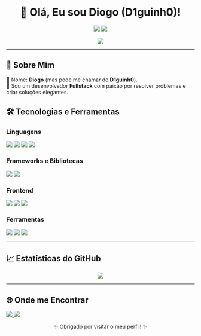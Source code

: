 <h1 align="center">👋 Olá, Eu sou Diogo (D1guinh0)!</h1>

<p align="center">
  <img src="https://img.shields.io/badge/Fullstack%20Developer-%230077B5.svg?&style=for-the-badge&logo=code&logoColor=white"/>
  <img src="https://img.shields.io/badge/LinkedIn-0077B5?style=for-the-badge&logo=linkedin&logoColor=white"/>
</p>

<p align="center">
  <a href="https://www.linkedin.com/in/seu-linkedin/" target="_blank">
    <img src="https://img.shields.io/badge/LinkedIn-Connect-blue?style=flat-square&logo=linkedin"/>
  </a>
</p>

---

## 🌟 Sobre Mim
🔹 Nome: **Diogo** (mas pode me chamar de **D1guinh0**).  
🔹 Sou um desenvolvedor **Fullstack** com paixão por resolver problemas e criar soluções elegantes.

## 🛠️ Tecnologias e Ferramentas
### Linguagens
<p>
  <img src="https://img.shields.io/badge/Python-%2314354C.svg?style=flat-square&logo=python&logoColor=white"/>
  <img src="https://img.shields.io/badge/C%23-%23239120.svg?style=flat-square&logo=c-sharp&logoColor=white"/>
  <img src="https://img.shields.io/badge/C++-%2300599C.svg?style=flat-square&logo=c%2B%2B&logoColor=white"/>
  <img src="https://img.shields.io/badge/TypeScript-%23007ACC.svg?style=flat-square&logo=typescript&logoColor=white"/>
</p>

### Frameworks e Bibliotecas
<p>
  <img src="https://img.shields.io/badge/Angular-%23DD0031.svg?style=flat-square&logo=angular&logoColor=white"/>
  <img src="https://img.shields.io/badge/.NET-%23512BD4.svg?style=flat-square&logo=dotnet&logoColor=white"/>
</p>

### Frontend
<p>
  <img src="https://img.shields.io/badge/HTML5-%23E34F26.svg?style=flat-square&logo=html5&logoColor=white"/>
  <img src="https://img.shields.io/badge/CSS3-%231572B6.svg?style=flat-square&logo=css3&logoColor=white"/>
  <img src="https://img.shields.io/badge/JavaScript-%23F7DF1E.svg?style=flat-square&logo=javascript&logoColor=black"/>
</p>

### Ferramentas
<p>
  <img src="https://img.shields.io/badge/VSCode-%23007ACC.svg?style=flat-square&logo=visual-studio-code&logoColor=white"/>
  <img src="https://img.shields.io/badge/Git-%23F05032.svg?style=flat-square&logo=git&logoColor=white"/>
  <img src="https://img.shields.io/badge/GitHub-%23181717.svg?style=flat-square&logo=github&logoColor=white"/>
</p>

---

## 📈 Estatísticas do GitHub
<p align="center">
  <img src="https://github-readme-stats.vercel.app/api?username=seu-usuario&show_icons=true&theme=radical&count_private=true"/>
</p>

---

## 🌐 Onde me Encontrar
<p>
  <a href="https://www.linkedin.com/in/seu-linkedin/" target="_blank">
    <img src="https://img.shields.io/badge/LinkedIn-%230077B5.svg?style=for-the-badge&logo=linkedin&logoColor=white"/>
  </a>
  <a href="mailto:seu-email@exemplo.com">
    <img src="https://img.shields.io/badge/Email-%23D14836.svg?style=for-the-badge&logo=gmail&logoColor=white"/>
  </a>
</p>

<p align="center">✨ Obrigado por visitar o meu perfil! ✨</p>
